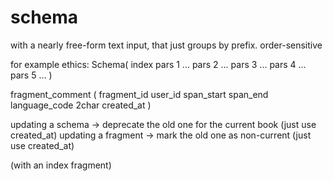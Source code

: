 # schema

with a nearly free-form text input, that just groups by prefix. order-sensitive

for example ethics:
Schema(
  index
  pars 1
    ...
  pars 2
    ...
  pars 3
    ...
  pars 4
    ...
  pars 5
    ...
)

fragment_comment (
fragment_id
user_id
span_start
span_end
language_code 2char
created_at
)

updating a schema -> deprecate the old one for the current book (just use created_at)
updating a fragment -> mark the old one as non-current (just use created_at)

(with an index fragment)
